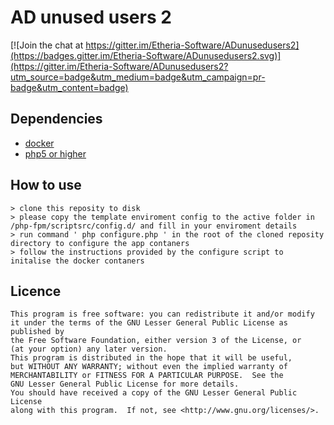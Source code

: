 AD unused users 2
=============

[![Join the chat at https://gitter.im/Etheria-Software/ADunusedusers2](https://badges.gitter.im/Etheria-Software/ADunusedusers2.svg)](https://gitter.im/Etheria-Software/ADunusedusers2?utm_source=badge&utm_medium=badge&utm_campaign=pr-badge&utm_content=badge)

## Dependencies

   * [docker](https://www.docker.com/)
   * [php5 or higher](http://php.net/)

## How to use

    > clone this reposity to disk 
    > please copy the template enviroment config to the active folder in /php-fpm/scriptsrc/config.d/ and fill in your enviroment details 
    > run command ' php configure.php ' in the root of the cloned reposity directory to configure the app contaners
    > follow the instructions provided by the configure script to initalise the docker contaners

## Licence

    This program is free software: you can redistribute it and/or modify
    it under the terms of the GNU Lesser General Public License as published by
    the Free Software Foundation, either version 3 of the License, or
    (at your option) any later version.
    This program is distributed in the hope that it will be useful,
    but WITHOUT ANY WARRANTY; without even the implied warranty of
    MERCHANTABILITY or FITNESS FOR A PARTICULAR PURPOSE.  See the
    GNU Lesser General Public License for more details.
    You should have received a copy of the GNU Lesser General Public License
    along with this program.  If not, see <http://www.gnu.org/licenses/>.
